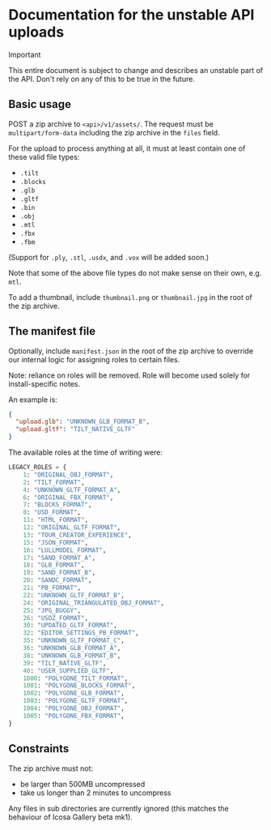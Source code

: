 # Documentation for the unstable API uploads

> [!IMPORTANT]
> This entire document is subject to change and describes an unstable part of the API. Don't rely on any of this to be true in the future.

## Basic usage

POST a zip archive to `<api>/v1/assets/`. The request must be `multipart/form-data` including the zip archive in the `files` field.

For the upload to process anything at all, it must at least contain one of these valid file types:

- `.tilt`
- `.blocks`
- `.glb`
- `.gltf`
- `.bin`
- `.obj`
- `.mtl`
- `.fbx`
- `.fbm`

(Support for `.ply`, `.stl`, `.usdx`, and `.vox` will be added soon.) 

Note that some of the above file types do not make sense on their own, e.g. `mtl`.

To add a thumbnail, include `thumbnail.png` or `thumbnail.jpg` in the root of the zip archive.

## The manifest file

Optionally, include `manifest.json` in the root of the zip archive to override our internal logic for assigning roles to certain files.

Note: reliance on roles will be removed. Role will become used solely for install-specific notes.

An example is:

```json
{
  "upload.glb": "UNKNOWN_GLB_FORMAT_B",
  "upload.gltf": "TILT_NATIVE_GLTF"
}
```

The available roles at the time of writing were:

```python
LEGACY_ROLES = {
    1: "ORIGINAL_OBJ_FORMAT",
    2: "TILT_FORMAT",
    4: "UNKNOWN_GLTF_FORMAT_A",
    6: "ORIGINAL_FBX_FORMAT",
    7: "BLOCKS_FORMAT",
    8: "USD_FORMAT",
    11: "HTML_FORMAT",
    12: "ORIGINAL_GLTF_FORMAT",
    13: "TOUR_CREATOR_EXPERIENCE",
    15: "JSON_FORMAT",
    16: "LULLMODEL_FORMAT",
    17: "SAND_FORMAT_A",
    18: "GLB_FORMAT",
    19: "SAND_FORMAT_B",
    20: "SANDC_FORMAT",
    21: "PB_FORMAT",
    22: "UNKNOWN_GLTF_FORMAT_B",
    24: "ORIGINAL_TRIANGULATED_OBJ_FORMAT",
    25: "JPG_BUGGY",
    26: "USDZ_FORMAT",
    30: "UPDATED_GLTF_FORMAT",
    32: "EDITOR_SETTINGS_PB_FORMAT",
    35: "UNKNOWN_GLTF_FORMAT_C",
    36: "UNKNOWN_GLB_FORMAT_A",
    38: "UNKNOWN_GLB_FORMAT_B",
    39: "TILT_NATIVE_GLTF",
    40: "USER_SUPPLIED_GLTF",
    1000: "POLYGONE_TILT_FORMAT",
    1001: "POLYGONE_BLOCKS_FORMAT",
    1002: "POLYGONE_GLB_FORMAT",
    1003: "POLYGONE_GLTF_FORMAT",
    1004: "POLYGONE_OBJ_FORMAT",
    1005: "POLYGONE_FBX_FORMAT",
}
```

## Constraints

The zip archive must not:

- be larger than 500MB uncompressed
- take us longer than 2 minutes to uncompress

Any files in sub directories are currently ignored (this matches the behaviour of Icosa Gallery beta mk1).
